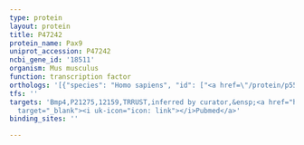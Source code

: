 ```yaml
---
type: protein
layout: protein
title: P47242
protein_name: Pax9
uniprot_accession: P47242
ncbi_gene_id: '18511'
organism: Mus musculus
function: transcription factor
orthologs: '[{"species": "Homo sapiens", "id": ["<a href=\"/protein/p55771\">P55771</a>"]}, {"species": "Rattus norvegicus", "id": ["R9PXT8"]}]'
tfs: ''
targets: 'Bmp4,P21275,12159,TRRUST,inferred by curator,&ensp;<a href="https://www.ncbi.nlm.nih.gov/pubmed/?term=21297014%5Buid%5D+OR+26136503%5Buid%5D+OR+29087512%5Buid%5D"
  target="_blank"><i uk-icon="icon: link"></i>Pubmed</a>'
binding_sites: ''

---
```

